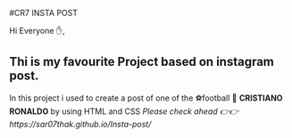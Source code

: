 #CR7 INSTA POST
<P> Hi Everyone ✋,</P>
<h2>Thi is my favourite Project based on instagram post. </h2>
<p>In this project i used to create a post of one of the ⚽football 🦌 <b>CRISTIANO RONALDO</b> by using HTML and CSS 
<i>Please check ahead 👉👉 https://sar07thak.github.io/Insta-post/ </i></p>
